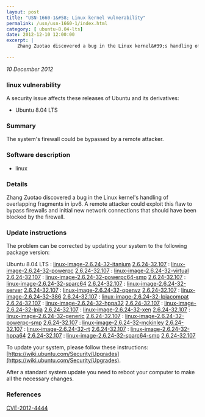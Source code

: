 ```yaml
---
layout: post
title: "USN-1660-1&#58; Linux kernel vulnerability"
permalink: /usn/usn-1660-1/index.html
category: [ ubuntu-8.04-lts]
date: 2012-12-10 12:00:00
excerpt: |
    Zhang Zuotao discovered a bug in the Linux kernel&#39;s handling of overlapping fragments in ipv6. A remote attacker could exploit this flaw to bypass firewalls and initial new network connections that should have been blocked by the firewall.
    
--- 
```

 
 

*10 December 2012*

### linux vulnerability

A security issue affects these releases of Ubuntu and its derivatives:

* Ubuntu 8.04 LTS

### Summary

The system&#39;s firewall could be bypassed by a remote attacker. 

### Software description

* linux 

### Details

Zhang Zuotao discovered a bug in the Linux kernel&#39;s handling of overlapping fragments in ipv6. A remote attacker could exploit this flaw to bypass firewalls and initial new network connections that should have been blocked by the firewall.

### Update instructions

The problem can be corrected by updating your system to the following package version:

Ubuntu 8.04 LTS
 : [linux-image-2.6.24-32-itanium](https://launchpad.net/ubuntu/+source/linux) <span> [2.6.24-32.107](https://launchpad.net/ubuntu/+source/linux/2.6.24-32.107) </span> 
 : [linux-image-2.6.24-32-powerpc](https://launchpad.net/ubuntu/+source/linux) <span> [2.6.24-32.107](https://launchpad.net/ubuntu/+source/linux/2.6.24-32.107) </span> 
 : [linux-image-2.6.24-32-virtual](https://launchpad.net/ubuntu/+source/linux) <span> [2.6.24-32.107](https://launchpad.net/ubuntu/+source/linux/2.6.24-32.107) </span> 
 : [linux-image-2.6.24-32-powerpc64-smp](https://launchpad.net/ubuntu/+source/linux) <span> [2.6.24-32.107](https://launchpad.net/ubuntu/+source/linux/2.6.24-32.107) </span> 
 : [linux-image-2.6.24-32-sparc64](https://launchpad.net/ubuntu/+source/linux) <span> [2.6.24-32.107](https://launchpad.net/ubuntu/+source/linux/2.6.24-32.107) </span> 
 : [linux-image-2.6.24-32-server](https://launchpad.net/ubuntu/+source/linux) <span> [2.6.24-32.107](https://launchpad.net/ubuntu/+source/linux/2.6.24-32.107) </span> 
 : [linux-image-2.6.24-32-openvz](https://launchpad.net/ubuntu/+source/linux) <span> [2.6.24-32.107](https://launchpad.net/ubuntu/+source/linux/2.6.24-32.107) </span> 
 : [linux-image-2.6.24-32-386](https://launchpad.net/ubuntu/+source/linux) <span> [2.6.24-32.107](https://launchpad.net/ubuntu/+source/linux/2.6.24-32.107) </span> 
 : [linux-image-2.6.24-32-lpiacompat](https://launchpad.net/ubuntu/+source/linux) <span> [2.6.24-32.107](https://launchpad.net/ubuntu/+source/linux/2.6.24-32.107) </span> 
 : [linux-image-2.6.24-32-hppa32](https://launchpad.net/ubuntu/+source/linux) <span> [2.6.24-32.107](https://launchpad.net/ubuntu/+source/linux/2.6.24-32.107) </span> 
 : [linux-image-2.6.24-32-lpia](https://launchpad.net/ubuntu/+source/linux) <span> [2.6.24-32.107](https://launchpad.net/ubuntu/+source/linux/2.6.24-32.107) </span> 
 : [linux-image-2.6.24-32-xen](https://launchpad.net/ubuntu/+source/linux) <span> [2.6.24-32.107](https://launchpad.net/ubuntu/+source/linux/2.6.24-32.107) </span> 
 : [linux-image-2.6.24-32-generic](https://launchpad.net/ubuntu/+source/linux) <span> [2.6.24-32.107](https://launchpad.net/ubuntu/+source/linux/2.6.24-32.107) </span> 
 : [linux-image-2.6.24-32-powerpc-smp](https://launchpad.net/ubuntu/+source/linux) <span> [2.6.24-32.107](https://launchpad.net/ubuntu/+source/linux/2.6.24-32.107) </span> 
 : [linux-image-2.6.24-32-mckinley](https://launchpad.net/ubuntu/+source/linux) <span> [2.6.24-32.107](https://launchpad.net/ubuntu/+source/linux/2.6.24-32.107) </span> 
 : [linux-image-2.6.24-32-rt](https://launchpad.net/ubuntu/+source/linux) <span> [2.6.24-32.107](https://launchpad.net/ubuntu/+source/linux/2.6.24-32.107) </span> 
 : [linux-image-2.6.24-32-hppa64](https://launchpad.net/ubuntu/+source/linux) <span> [2.6.24-32.107](https://launchpad.net/ubuntu/+source/linux/2.6.24-32.107) </span> 
 : [linux-image-2.6.24-32-sparc64-smp](https://launchpad.net/ubuntu/+source/linux) <span> [2.6.24-32.107](https://launchpad.net/ubuntu/+source/linux/2.6.24-32.107) </span> 

To update your system, please follow these instructions: [https://wiki.ubuntu.com/Security/Upgrades](https://wiki.ubuntu.com/Security/Upgrades).

After a standard system update you need to reboot your computer to make all the necessary changes. 

### References

 
 [CVE-2012-4444](http://people.ubuntu.com/~ubuntu-security/cve/CVE-2012-4444)
 

